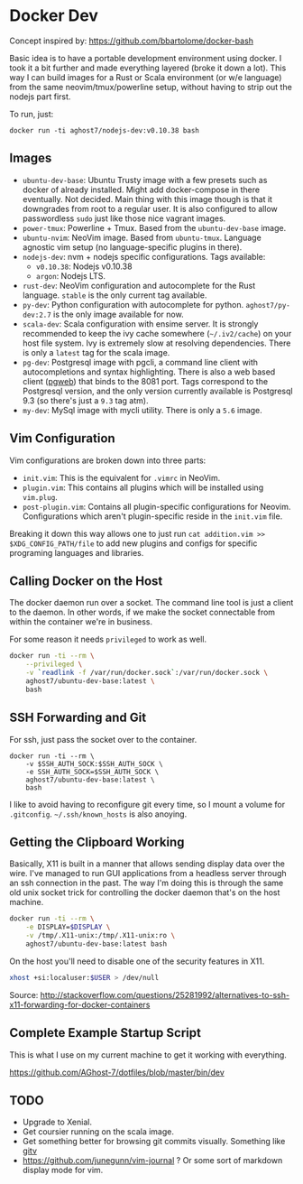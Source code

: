 # Docker Dev
Concept inspired by: https://github.com/bbartolome/docker-bash

Basic idea is to have a portable development environment using docker. I took
it a bit further and made everything layered (broke it down a lot). This way I
can build images for a Rust or Scala environment (or w/e language) from the
same neovim/tmux/powerline setup, without having to strip out the nodejs part
first.

To run, just:
```
docker run -ti aghost7/nodejs-dev:v0.10.38 bash
```

## Images
- `ubuntu-dev-base`: Ubuntu Trusty image with a few presets such as docker of
already installed. Might add docker-compose in there eventually. Not decided.
Main thing with this image though is that it downgrades from root to a regular
user. It is also configured to allow passwordless `sudo` just like those
nice vagrant images.
- `power-tmux`: Powerline + Tmux. Based from the `ubuntu-dev-base` image.
- `ubuntu-nvim`: NeoVim image. Based from `ubuntu-tmux`. Language agnostic vim
setup (no language-specific plugins in there).
- `nodejs-dev`: nvm + nodejs specific configurations. Tags available:
	- `v0.10.38`: Nodejs v0.10.38
	- `argon`: Nodejs LTS.
- `rust-dev`: NeoVim configuration and autocomplete for the Rust language. 
`stable` is the only current tag available.
- `py-dev`: Python configuration with autocomplete for python.
`aghost7/py-dev:2.7` is the only image available for now.
- `scala-dev`: Scala configuration with ensime server. It is strongly
recommended to keep the ivy cache somewhere (`~/.iv2/cache`) on your
host file system. Ivy is extremely slow at resolving dependencies.
There is only a `latest` tag for the scala image.
- `pg-dev`: Postgresql image with pgcli, a command line client with
autocompletions and syntax highlighting. There is also a web based client
([pgweb](https://github.com/sosedoff/pgweb)) that binds to the 8081 port. Tags
correspond to the Postgresql version, and the only version currently available
is Postgresql 9.3 (so there's just a `9.3` tag atm).
- `my-dev`: MySql image with mycli utility. There is only a `5.6` image.

## Vim Configuration
Vim configurations are broken down into three parts:
- `init.vim`: This is the equivalent for `.vimrc` in NeoVim.
- `plugin.vim`: This contains all plugins which will be installed using 
`vim.plug`.
- `post-plugin.vim`: Contains all plugin-specific configurations for Neovim.
Configurations which aren't plugin-specific reside in the `init.vim` file.

Breaking it down this way allows one to just run
`cat addition.vim >> $XDG_CONFIG_PATH/file` to add new plugins and configs for
specific programing languages and libraries.

## Calling Docker on the Host
The docker daemon run over a socket. The command line tool is just a client to
the daemon. In other words, if we make the socket connectable from within the
container we're in business.

For some reason it needs `privileged` to work as well.
```bash
docker run -ti --rm \
	--privileged \
	-v `readlink -f /var/run/docker.sock`:/var/run/docker.sock \
	aghost7/ubuntu-dev-base:latest \
	bash
```

## SSH Forwarding and Git
For ssh, just pass the socket over to the container.
```
docker run -ti --rm \
	-v $SSH_AUTH_SOCK:$SSH_AUTH_SOCK \
	-e SSH_AUTH_SOCK=$SSH_AUTH_SOCK \
	aghost7/ubuntu-dev-base:latest \
	bash
```
I like to avoid having to reconfigure git every time, so I mount a volume for
`.gitconfig`. `~/.ssh/known_hosts` is also anoying.

## Getting the Clipboard Working
Basically, X11 is built in a manner that allows sending display data over the
wire. I've managed to run GUI applications from a headless server through an
ssh connection in the past. The way I'm doing this is through the same old
unix socket trick for controlling the docker daemon that's on the host machine.

```bash
docker run -ti --rm \
	-e DISPLAY=$DISPLAY \
	-v /tmp/.X11-unix:/tmp/.X11-unix:ro \
	aghost7/ubuntu-dev-base:latest bash
```

On the host you'll need to disable one of the security features in X11.
```bash
xhost +si:localuser:$USER > /dev/null
```

Source: http://stackoverflow.com/questions/25281992/alternatives-to-ssh-x11-forwarding-for-docker-containers

## Complete Example Startup Script
This is what I use on my current machine to get it working with everything.

https://github.com/AGhost-7/dotfiles/blob/master/bin/dev

## TODO
- Upgrade to Xenial.
- Get coursier running on the scala image.
- Get something better for browsing git commits visually. Something like [gitv](https://github.com/gregsexton/gitv)
- https://github.com/junegunn/vim-journal ? Or some sort of markdown display
mode for vim.
